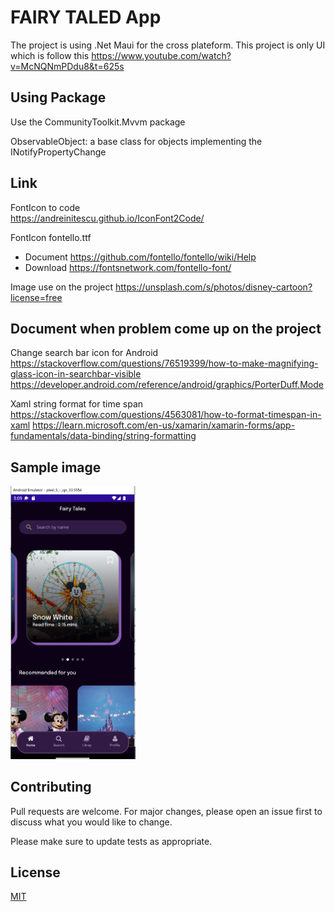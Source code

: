 # FAIRY TALED App

The project is using .Net Maui for the cross plateform.
This project is only UI which is follow this https://www.youtube.com/watch?v=McNQNmPDdu8&t=625s

## Using Package

Use the CommunityToolkit.Mvvm package  

ObservableObject: a base class for objects implementing the INotifyPropertyChange

## Link 

FontIcon to code  
https://andreinitescu.github.io/IconFont2Code/

FontIcon fontello.ttf
- Document
https://github.com/fontello/fontello/wiki/Help
- Download
https://fontsnetwork.com/fontello-font/

Image use on the project
https://unsplash.com/s/photos/disney-cartoon?license=free

## Document when problem come up on the project

Change search bar icon for Android
https://stackoverflow.com/questions/76519399/how-to-make-magnifying-glass-icon-in-searchbar-visible
https://developer.android.com/reference/android/graphics/PorterDuff.Mode

Xaml string format for time span
https://stackoverflow.com/questions/4563081/how-to-format-timespan-in-xaml
https://learn.microsoft.com/en-us/xamarin/xamarin-forms/app-fundamentals/data-binding/string-formatting

## Sample image
<img src="https://github.com/devcodingskill/FairyTalesApp/blob/master/SampleImage/FairyTaleApp.png" width="200" />


## Contributing

Pull requests are welcome. For major changes, please open an issue first
to discuss what you would like to change.

Please make sure to update tests as appropriate.

## License

[MIT](https://choosealicense.com/licenses/mit/)

